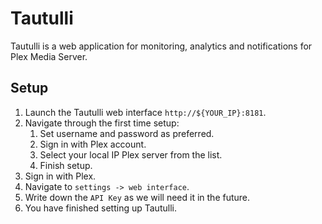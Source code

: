# Tautulli

Tautulli is a web application for monitoring, analytics and notifications for Plex Media Server.

## Setup

1. Launch the Tautulli web interface `http://${YOUR_IP}:8181`.
2. Navigate through the first time setup:
   1. Set username and password as preferred.
   2. Sign in with Plex account.
   3. Select your local IP Plex server from the list.
   4. Finish setup.
3. Sign in with Plex.
4. Navigate to `settings -> web interface`.
5. Write down the `API Key` as we will need it in the future.
6. You have finished setting up Tautulli.
